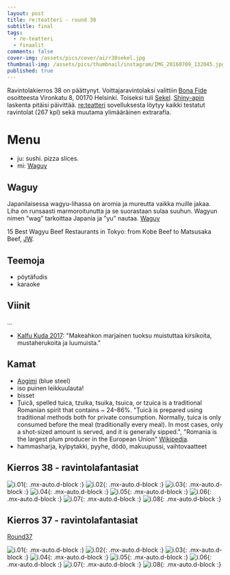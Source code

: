 ```yaml
---
layout: post
title: re:teatteri - round 38
subtitle: final
tags:
  - re-teatteri
  - finaalit
comments: false
cover-img: /assets/pics/cover/ai/r38sekel.jpg
thumbnail-img: /assets/pics/thumbnail/instagram/IMG_20160709_132045.jpg
published: true
---
```


Ravintolakierros 38 on päättynyt. Voittajaravintolaksi valittiin [Bona Fide](https://www.bonafide.fi/) osoitteesta Vironkatu 8, 00170 Helsinki. Toiseksi tuli [Sekel](https://restaurantsekel.com/). [Shiny-apin](https://safka.shinyapps.io/restaurants/) laskenta pitäisi päivittää. [re:teatteri](https://safka.shinyapps.io/restaurants/) sovelluksesta löytyy kaikki testatut ravintolat (267 kpl) sekä muutama ylimääräinen extrarafla.


# Menu

* ju: sushi. pizza slices.
* mi: [Waguy](https://www.lihakeskusliitto.fi/wagyu-on-lihamaailman-samppanja/)

## Waguy

Japanilaisessa wagyu-lihassa on aromia ja mureutta vaikka muille jakaa. Liha on runsaasti marmoroitunutta ja se suorastaan sulaa suuhun. Wagyun nimen ”wag” tarkoittaa Japania ja ”yu” nautaa. [Waguy](https://www.lihakeskusliitto.fi/wagyu-on-lihamaailman-samppanja/)

15 Best Wagyu Beef Restaurants in Tokyo: from Kobe Beef to Matsusaka Beef, [JW](https://jw-webmagazine.com/food-best-of-the-best-vol-3-tokyos-wagyu-beef-restaurants-8f412ce6198f/).

## Teemoja

- pöytäfudis
- karaoke
  
## Viinit

...

- [Kalfu Kuda 2017](https://viinilehti.fi/viinit/kalfu-kuda-pinot-noir-2017/): "Makeahkon marjainen tuoksu muistuttaa kirsikoita, mustaherukoita ja luumuista."
  

## Kamat

- [Aogimi](https://japanesechefsknife.com/collections/aogami-super-carbon-steel-blue-super-steel) (blue steel)
- iso puinen leikkuulauta!
- bisset
- Țuică, spelled tuica, tzuika, tsuika, tsuica, or tzuica is a traditional Romanian spirit that contains ~ 24–86%. "Țuică is prepared using traditional methods both for private consumption. Normally, țuica is only consumed before the meal (traditionally every meal). In most cases, only a shot-sized amount is served, and it is generally sipped.", "Romania is the largest plum producer in the European Union" [Wikipedia](https://en.wikipedia.org/wiki/%C8%9Auic%C4%83). 
- hammasharja, kylpytakki, pyyhe, dödö, makuupussi, vaihtovaatteet

## Kierros 38 - ravintolafantasiat

![i.01](/assets/pics/safkame/insta/art-260.jpg){: .mx-auto.d-block :}
![i.02](/assets/pics/safkame/insta/art-261.jpg){: .mx-auto.d-block :}
![i.03](/assets/pics/safkame/insta/art-262.jpg){: .mx-auto.d-block :}
![i.04](/assets/pics/safkame/insta/art-263.jpg){: .mx-auto.d-block :}
![i.05](/assets/pics/safkame/insta/art-264.jpg){: .mx-auto.d-block :}
![i.06](/assets/pics/safkame/insta/art-265.jpg){: .mx-auto.d-block :}
![i.07](/assets/pics/safkame/insta/art-266.jpg){: .mx-auto.d-block :}
![i.08](/assets/pics/safkame/insta/art-267.jpg){: .mx-auto.d-block :}


## Kierros 37 - ravintolafantasiat

[Round37](https://talonendm.github.io/2022-05-13-finaalit37/)

![i.01](/assets/pics/safkame/insta/art-252.jpg){: .mx-auto.d-block :}
![i.02](/assets/pics/safkame/insta/art-253.jpg){: .mx-auto.d-block :}
![i.03](/assets/pics/safkame/insta/art-254.jpg){: .mx-auto.d-block :}
![i.04](/assets/pics/safkame/insta/art-255.jpg){: .mx-auto.d-block :}
![i.05](/assets/pics/safkame/insta/art-256.jpg){: .mx-auto.d-block :}
![i.06](/assets/pics/safkame/insta/art-257.jpg){: .mx-auto.d-block :}
![i.07](/assets/pics/safkame/insta/art-258.jpg){: .mx-auto.d-block :}
![i.08](/assets/pics/safkame/insta/art-259.jpg){: .mx-auto.d-block :}